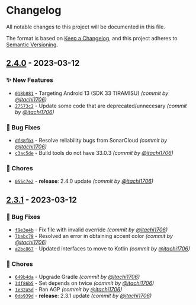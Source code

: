 # Changelog
All notable changes to this project will be documented in this file.

The format is based on [Keep a Changelog](https://keepachangelog.com/en/1.0.0/),
and this project adheres to [Semantic Versioning](https://semver.org/spec/v2.0.0.html).

## [2.4.0] - 2023-03-12
### :sparkles: New Features
- [`018b881`](https://github.com/itachi1706/CheesecakeCEPASReader/commit/018b881707b3995975831d1976dfdeb885f3ee1a) - Targeting Android 13 (SDK 33 TIRAMISU) *(commit by [@itachi1706](https://github.com/itachi1706))*
- [`27573c2`](https://github.com/itachi1706/CheesecakeCEPASReader/commit/27573c210350a7433316d9c886923165cbf289cc) - Update some code that are deprecated/unnecesary *(commit by [@itachi1706](https://github.com/itachi1706))*

### :bug: Bug Fixes
- [`df38fb3`](https://github.com/itachi1706/CheesecakeCEPASReader/commit/df38fb3729bddd6072dd05f3f7d5c1c8a6160ff5) - Resolve reliability bugs from SonarCloud *(commit by [@itachi1706](https://github.com/itachi1706))*
- [`c3ac5de`](https://github.com/itachi1706/CheesecakeCEPASReader/commit/c3ac5ded90df8b523946c94b21651308349e4fc4) - Build tools do not have 33.0.3 *(commit by [@itachi1706](https://github.com/itachi1706))*

### :wrench: Chores
- [`055c7e2`](https://github.com/itachi1706/CheesecakeCEPASReader/commit/055c7e2fb846c45d032dfa6aad21be2e735715b0) - **release**: 2.4.0 update *(commit by [@itachi1706](https://github.com/itachi1706))*


## [2.3.1] - 2023-03-12
### :bug: Bug Fixes
- [`f9e3e4b`](https://github.com/itachi1706/CheesecakeCEPASReader/commit/f9e3e4b59a36cafea52463fc832e0e6a0e9442f4) - Fix file with invalid override *(commit by [@itachi1706](https://github.com/itachi1706))*
- [`7babc78`](https://github.com/itachi1706/CheesecakeCEPASReader/commit/7babc7825c80427cae1ac2d8d9e31e260dc7b292) - Resolved an error in obtaining accent color *(commit by [@itachi1706](https://github.com/itachi1706))*
- [`a2bc867`](https://github.com/itachi1706/CheesecakeCEPASReader/commit/a2bc867504e3e76acf7a42c4abe0f833f00efaf6) - Updated interfaces to move to Kotlin *(commit by [@itachi1706](https://github.com/itachi1706))*

### :wrench: Chores
- [`649b4da`](https://github.com/itachi1706/CheesecakeCEPASReader/commit/649b4dac09dec8a19695780685b3cf9b9b02544b) - Upgrade Gradle *(commit by [@itachi1706](https://github.com/itachi1706))*
- [`3df86b5`](https://github.com/itachi1706/CheesecakeCEPASReader/commit/3df86b5fe207c8968be5f801120321a3e5ee7539) - Set depends on twice *(commit by [@itachi1706](https://github.com/itachi1706))*
- [`1e32a5d`](https://github.com/itachi1706/CheesecakeCEPASReader/commit/1e32a5de6e6ad8d5c8da66a7e5ae8f85da04546b) - Ran AGP *(commit by [@itachi1706](https://github.com/itachi1706))*
- [`0db939d`](https://github.com/itachi1706/CheesecakeCEPASReader/commit/0db939d29483b84f1d5c62a013c686ac6057e098) - **release**: 2.3.1 update *(commit by [@itachi1706](https://github.com/itachi1706))*


[2.3.1]: https://github.com/itachi1706/CheesecakeCEPASReader/compare/2.3.0...2.3.1
[2.4.0]: https://github.com/itachi1706/CheesecakeCEPASReader/compare/2.3.1...2.4.0